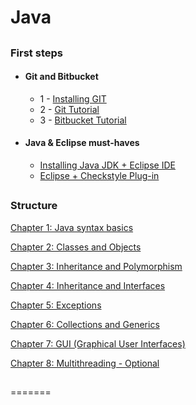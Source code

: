 # Java

##

### First steps

- #### Git and Bitbucket
    * 1 - [Installing GIT](https://git-scm.com/downloads)
    * 2 - [Git Tutorial](https://git-scm.com/book/en/v2/Git-Basics-Getting-a-Git-Repository)
    * 3 - [Bitbucket Tutorial](https://confluence.atlassian.com/bitbucket/create-and-clone-a-repository-800695642.html)
   
- #### Java & Eclipse must-haves
    * [Installing Java JDK + Eclipse IDE](https://www.youtube.com/watch?v=CPGKMDvCUN4)
    * [Eclipse + Checkstyle Plug-in](https://www.youtube.com/watch?v=xPYOwSmmRrQ)


##

### Structure
 
[Chapter 1: Java syntax basics](https://bitbucket.org/ioanajimborean/oop-laboratory-2016/src/e27ba460e978c74f3a14bb8eb871b88bbe0cb074/Java/Content/Chapter%201%20-%20Basics/?at=master)
 
[Chapter 2: Classes and Objects](https://bitbucket.org/ioanajimborean/oop-laboratory-2016/src/e27ba460e978c74f3a14bb8eb871b88bbe0cb074/Java/Content/Chapter%202%20-%20Classes%20and%20Objects/?at=master)

[Chapter 3: Inheritance and Polymorphism](https://bitbucket.org/ioanajimborean/oop-laboratory-2016/src/e27ba460e978c74f3a14bb8eb871b88bbe0cb074/Java/Content/Chapter%203%20-%20Inheritance%20and%20Polymorphism/?at=master)

[Chapter 4: Inheritance and Interfaces](https://bitbucket.org/ioanajimborean/oop-laboratory-2016/src/e27ba460e978c74f3a14bb8eb871b88bbe0cb074/Java/Content/Chapter%204%20-%20Inheritance%20and%20Interfaces/?at=master)

[Chapter 5: Exceptions](https://bitbucket.org/ioanajimborean/oop-laboratory-2016/src/e27ba460e978c74f3a14bb8eb871b88bbe0cb074/Java/Content/Chapter%205%20-%20Exceptions/?at=master) 

[Chapter 6: Collections and Generics](https://bitbucket.org/ioanajimborean/oop-laboratory-2016/src/e27ba460e978c74f3a14bb8eb871b88bbe0cb074/Java/Content/Chapter%206%20-%20Collections%20and%20Generics/?at=master)
 
[Chapter 7: GUI (Graphical User Interfaces)](https://bitbucket.org/ioanajimborean/oop-laboratory-2016/src/e27ba460e978c74f3a14bb8eb871b88bbe0cb074/Java/Content/Chapter%207%20-%20GUI/?at=master)

[Chapter 8: Multithreading - Optional](https://bitbucket.org/ioanajimborean/oop-laboratory-2016/src/e27ba460e978c74f3a14bb8eb871b88bbe0cb074/Java/Content/Chapter%208%20-%20Multithreading/?at=master)



##
=======

